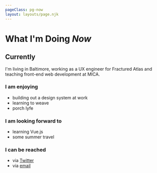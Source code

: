 ```yaml
---
pageClass: pg-now
layout: layouts/page.njk
---
```


<h1 class="page-heading page-heading--alt">What I'm Doing <em class="u-block">Now</em></h1>

<section>

## Currently
I'm living in Baltimore, working as a UX engineer for Fractured Atlas and teaching front-end web development at MICA.

</section>

<section>

### I am enjoying

- building out a design system at work
- learning to weave
- porch lyfe

</section>

<section>

### I am looking forward to

- learning Vue.js
- some summer travel

</section>

<section>

### I can be reached

- via [Twitter](http://twitter.com/messypixels)
- via [email](mailto:hello@angeliqueweger.com)

</section>
